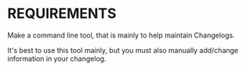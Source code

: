 # REQUIREMENTS

Make a command line tool, that is mainly to help maintain Changelogs.

It's best to use this tool mainly, but you must also manually add/change information in your changelog.

